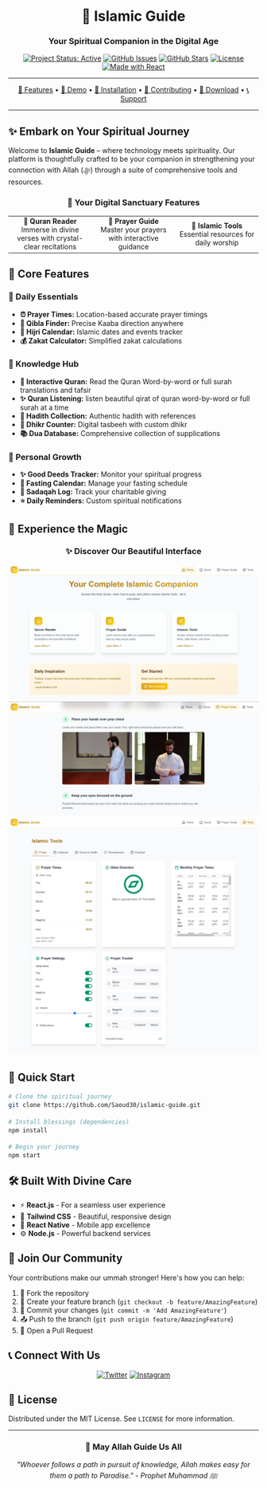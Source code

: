 <div align="center">

# 🌟 Islamic Guide
### Your Spiritual Companion in the Digital Age

[![Project Status: Active](https://img.shields.io/badge/Status-Active-brightgreen)](https://github.com/Saoud30/Islamic-Guide)
[![GitHub Issues](https://img.shields.io/github/issues/Saoud30/Islamic-Guide/)](https://github.com/Saoud30/Islamic-Guide/issues)
[![GitHub Stars](https://img.shields.io/github/stars/Saoud30/Islamic-Guide/)](https://github.com/Saoud30/Islamic-Guide/stargazers)
[![License](https://img.shields.io/badge/License-MIT-blue.svg)](https://opensource.org/licenses/MIT)
[![Made with React](https://img.shields.io/badge/Made%20with-React-61DAFB.svg)](https://reactjs.org/)

---

[📖 Features](#features) • [🎯 Demo](#demo) • [🚀 Installation](#installation) • [👥 Contributing](#contributing) • [📱 Download](#download) • [📞 Support](#support)

---

</div>

## ✨ Embark on Your Spiritual Journey

Welcome to **Islamic Guide** – where technology meets spirituality. Our platform is thoughtfully crafted to be your companion in strengthening your connection with Allah (ﷻ) through a suite of comprehensive tools and resources.

<div align="center">

### 🌙 Your Digital Sanctuary Features

</div>

<table align="center">
<tr>
<td align="center" width="33%">
<b>📖 Quran Reader</b><br>
Immerse in divine verses with crystal-clear recitations
</td>
<td align="center" width="33%">
<b>🕌 Prayer Guide</b><br>
Master your prayers with interactive guidance
</td>
<td align="center" width="33%">
<b>🧰 Islamic Tools</b><br>
Essential resources for daily worship
</td>
</tr>
</table>

## 🎯 Core Features

### 📱 Daily Essentials
- **⏰ Prayer Times:** Location-based accurate prayer timings
- **🧭 Qibla Finder:** Precise Kaaba direction anywhere
- **📅 Hijri Calendar:** Islamic dates and events tracker
- **💰 Zakat Calculator:** Simplified zakat calculations

### 📖 Knowledge Hub
- **🎯 Interactive Quran:** Read the Quran Word-by-word or full surah translations and tafsir
- **✨ Quran Listening:** listen beautiful qirat of quran word-by-word or full surah at a time
- **🌟 Hadith Collection:** Authentic hadith with references
- **📿 Dhikr Counter:** Digital tasbeeh with custom dhikr
- **📚 Dua Database:** Comprehensive collection of supplications

### 🎯 Personal Growth
- **✨ Good Deeds Tracker:** Monitor your spiritual progress
- **🌙 Fasting Calendar:** Manage your fasting schedule
- **💝 Sadaqah Log:** Track your charitable giving
- **⭐ Daily Reminders:** Custom spiritual notifications

## 💫 Experience the Magic

<div align="center">

### ✨ Discover Our Beautiful Interface

<div align="center">
  <img src="baker.png" alt="Flixir Screenshot">
</div>
<div align="center">
  <img src="baker 2.png" alt="Flixir Screenshot">
</div>
<div align="center">
  <img src="baker 1.png" alt="Flixir Screenshot">
</div>
</div>

## 🚀 Quick Start

```bash
# Clone the spiritual journey
git clone https://github.com/Saoud30/islamic-guide.git

# Install blessings (dependencies)
npm install

# Begin your journey
npm start
```

## 🛠️ Built With Divine Care

- ⚡ **React.js** - For a seamless user experience
- 🎨 **Tailwind CSS** - Beautiful, responsive design
- 📱 **React Native** - Mobile app excellence
- ⚙️ **Node.js** - Powerful backend services

## 👥 Join Our Community

Your contributions make our ummah stronger! Here's how you can help:

1. 🍴 Fork the repository
2. 🌿 Create your feature branch (`git checkout -b feature/AmazingFeature`)
3. 💫 Commit your changes (`git commit -m 'Add AmazingFeature'`)
4. 📤 Push to the branch (`git push origin feature/AmazingFeature`)
5. 🎁 Open a Pull Request

## 📞 Connect With Us

<div align="center">

[![Twitter](https://img.shields.io/twitter/follow/Shazyansar?style=for-the-badge&logo=twitter)](https://twitter.com/Shazyansar/)
[![Instagram](https://img.shields.io/badge/Instagram-Follow-E4405F?style=for-the-badge&logo=instagram)](https://instagram.com/mohd._saoud/)

</div>

## 📃 License

Distributed under the MIT License. See `LICENSE` for more information.

---

<div align="center">

### 🤲 May Allah Guide Us All

*"Whoever follows a path in pursuit of knowledge, Allah makes easy for them a path to Paradise." - Prophet Muhammad ﷺ*

</div>